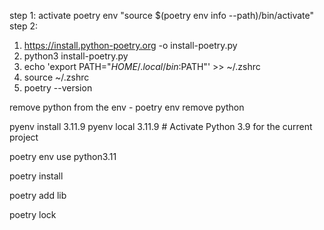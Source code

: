 step 1: activate poetry env "source $(poetry env info --path)/bin/activate"
step 2:


1. https://install.python-poetry.org -o install-poetry.py
2. python3 install-poetry.py
3. echo 'export PATH="$HOME/.local/bin:$PATH"' >> ~/.zshrc 
4. source ~/.zshrc
5. poetry --version


remove python from the env - poetry env remove python

pyenv install 3.11.9
pyenv local 3.11.9  # Activate Python 3.9 for the current project

poetry env use python3.11


poetry install

poetry add lib

poetry lock


